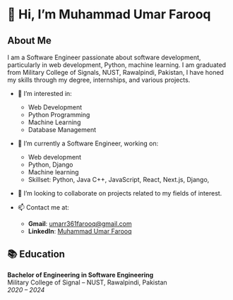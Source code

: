 # 👋 Hi, I’m Muhammad Umar Farooq

## About Me

I am a Software Engineer passionate about software development, particularly in web development, Python, machine learning. I am graduated from Military College of Signals, NUST, Rawalpindi, Pakistan, I have honed my skills through my degree, internships, and various projects.

- 👀 I’m interested in:
  - Web Development
  - Python Programming
  - Machine Learning
  - Database Management

- 🌱 I’m currently a Software Engineer, working on:
  - Web development
  - Python, Django
  - Machine learning
  - Skillset: Python, Java C++, JavaScript, React, Next.js, Django, 

- 💞️ I’m looking to collaborate on projects related to my fields of interest.

- 📫 Contact me at:
  - **Gmail**: umarr361farooq@gmail.com
  - **LinkedIn**: [Muhammad Umar Farooq](https://www.linkedin.com/in/m-umar-farooq-24h)


## 📚 Education

**Bachelor of Engineering in Software Engineering**  
Military College of Signal – NUST, Rawalpindi, Pakistan  
*2020 – 2024*


